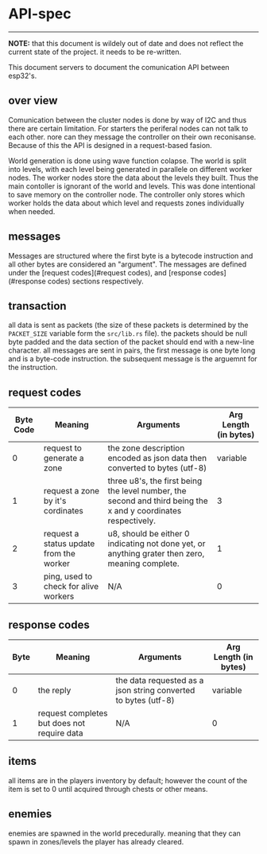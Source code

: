 # API-spec

---

**NOTE:** that this document is wildely out of date and does not reflect the current state of the project. it needs to be re-written.

This document servers to document the comunication API between esp32's.

## over view

Comunication between the cluster nodes is done by way of I2C and thus there are certain limitation. For starters the periferal nodes can not talk to each other. nore can they message the controller on their own reconisanse. Because of this the API is designed in a request-based fasion.

World generation is done using wave function colapse. The world is split into levels, with each level being generated in parallele on different worker nodes. The worker nodes store the data about the levels they built. Thus the main contoller is ignorant of the world and levels. This was done intentional to save memory on the controller node. The controller only stores which worker holds the data about which level and requests zones individually when needed.

## messages

Messages are structured where the first byte is a bytecode instruction and all other bytes are considered an "argument". The messages are defined under the [request codes](#request codes), and [response codes](#response codes) sections respectively.

## transaction

all data is sent as packets (the size of these packets is determined by the `PACKET_SIZE` variable form the `src/lib.rs` file). the packets should be null byte padded and the data section of the packet should end with a new-line character. all messages are sent in pairs, the first message is one byte long and is a byte-code instruction. the subsequent message is the arguemnt for the instruction.

## request codes

| **Byte Code** | **Meaning**                             | **Arguments**                                                                                                  | **Arg Length** (in bytes) |
| ------------- | --------------------------------------- | -------------------------------------------------------------------------------------------------------------- | ------------------------- |
| 0             | request to generate a zone              | the zone description encoded as json data then converted to bytes (utf-8)                                      | variable                  |
| 1             | request a zone by it's cordinates       | three u8's, the first being the level number, the second and third being the x and y coordinates respectively. | 3                         |
| 2             | request a status update from the worker | u8, should be either 0 indicating not done yet, or anything grater then zero, meaning complete.                | 1                         |
| 3             | ping, used to check for alive workers   | N/A                                                                                                            | 0                         |

## response codes

| **Byte** | **Meaning**                                 | **Arguments**                                                  | **Arg Length** (in bytes) |
| -------- | ------------------------------------------- | -------------------------------------------------------------- | ------------------------- |
| 0        | the reply                                   | the data requested as a json string converted to bytes (utf-8) | variable                  |
| 1        | request completes but does not require data | N/A                                                            | 0                         |

## items

all items are in the players inventory by default; however the count of the item is set to 0 until acquired through chests or other means.

## enemies

enemies are spawned in the world precedurally. meaning that they can spawn in zones/levels the player has already cleared.
